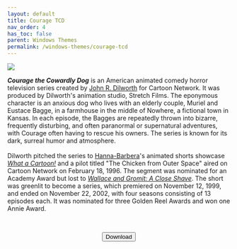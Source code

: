 ```yaml
---
layout: default
title: Courage TCD
nav_order: 4
has_toc: false
parent: Windows Themes
permalink: /windows-themes/courage-tcd
---
```


<div class="card">
  <img src="https://images-wixmp-ed30a86b8c4ca887773594c2.wixmp.com/i/836bd001-fc1e-41ac-8fce-917bee5d1f0e/ditjp44-44befe4c-7d0d-4ff0-aba4-97b8babcc312.png/v1/fill/w_960,h_540/courage_tcd_for_windows_by_og_nimbi_ditjp44-fullview.png" />
  <br />
  <div class="container">
    <p><i><b>Courage the Cowardly Dog</b></i> is an American animated comedy horror television series created by <a href="https://en.wikipedia.org/wiki/John_R._Dilworth" target="_blank">John R. Dilworth</a> for Cartoon Network. It was produced by Dilworth's animation studio, Stretch Films. The eponymous character is an anxious dog who lives with an elderly couple, Muriel and Eustace Bagge, in a farmhouse in the middle of Nowhere, a fictional town in Kansas. In each episode, the Bagges are repeatedly thrown into bizarre, frequently disturbing, and often paranormal or supernatural adventures, with Courage often having to rescue his owners. The series is known for its dark, surreal humor and atmosphere.
    <br /><br />Dilworth pitched the series to <a href="https://en.wikipedia.org/wiki/Hanna-Barbera" target="_blank">Hanna-Barbera</a>'s animated shorts showcase <i><a href="https://en.wikipedia.org/wiki/What_a_Cartoon!" target="_blank">What a Cartoon!</a></i> and a pilot titled "The Chicken from Outer Space" aired on Cartoon Network on February 18, 1996. The segment was nominated for an Academy Award but lost to <i><a href="https://en.wikipedia.org/wiki/Wallace_and_Gromit:_A_Close_Shave" target="_blank">Wallace and Gromit: A Close Shave</a></i>. The short was greenlit to become a series, which premiered on November 12, 1999, and ended on November 22, 2002, with four seasons consisting of 13 episodes each. It was nominated for three Golden Reel Awards and won one Annie Award.</p>
  </div>
</div>
<br />
<p class="text-delta" style="text-align:center"><a href="https://www.deviantart.com/og-nimbi/art/Courage-TCD-for-Windows-1138019044" target="_blank">
  <button type="button" name="button" class="btn">Download</button></a></p>